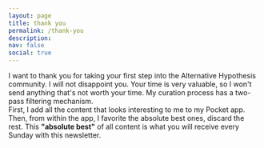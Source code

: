 ```yaml
---
layout: page
title: thank you
permalink: /thank-you
description:
nav: false
social: true
---
```


I want to thank you for taking your first step into the Alternative Hypothesis community. I will not disappoint you. Your time is very valuable, so I won't send anything that's not worth your time. My curation process has a two-pass filtering mechanism.
<br>
First, I add all the content that looks interesting to me to my Pocket app. Then, from within the app, I favorite the absolute best ones, discard the rest. This **"absolute best"** of all content is what you will receive every Sunday with this newsletter.
